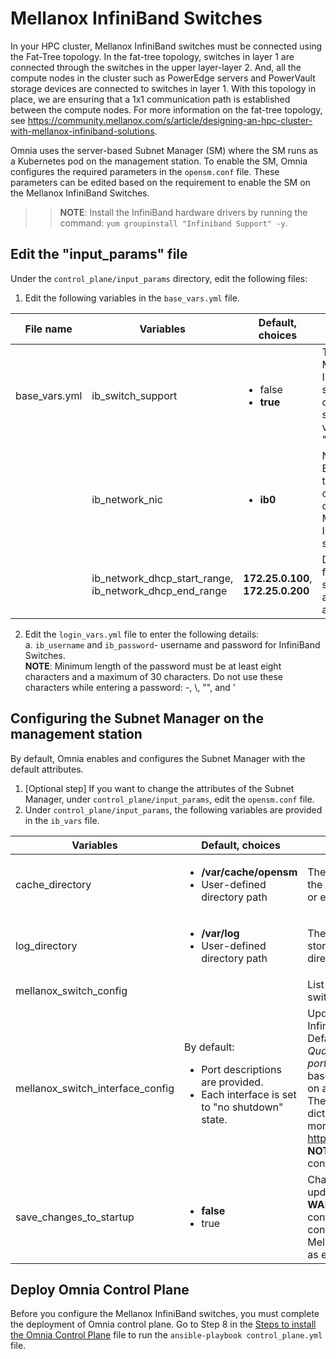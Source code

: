 # Mellanox InfiniBand Switches  
In your HPC cluster, Mellanox InfiniBand switches must be connected using the Fat-Tree topology. In the fat-tree topology, switches in layer 1 are connected through the switches in the upper layer-layer 2. And, all the compute nodes in the cluster such as PowerEdge servers and PowerVault storage devices are connected to switches in layer 1. With this topology in place, we are ensuring that a 1x1 communication path is established between the compute nodes. For more information on the fat-tree topology, see https://community.mellanox.com/s/article/designing-an-hpc-cluster-with-mellanox-infiniband-solutions.

Omnia uses the server-based Subnet Manager (SM) where the SM runs as a Kubernetes pod on the management station. To enable the SM, Omnia configures the required parameters in the `opensm.conf` file. These parameters can be edited based on the requirement to enable the SM on the Mellanox InfiniBand Switches.  

>>**NOTE**: Install the InfiniBand hardware drivers by running the command: `yum groupinstall "Infiniband Support" -y`.  

## Edit the "input_params" file 
Under the `control_plane/input_params` directory, edit the following files:  

1. Edit the following variables in the `base_vars.yml` file.  

File name	|	Variables	|	Default, choices	|	Description
-----------	|	-------	|	----------------	|	-----------------
base_vars.yml	|	ib_switch_support	|	<ul><li>false</li><li>**true**</li></ul>	|	To enable Mellanox InfiniBand switch configuration, set the variable to "true".
<br>	|	ib_network_nic	|	<ul><li>**ib0**</li></ul>	|	NIC or Ethernet card that must be connected to configure Mellanox InfiniBand switches.  
<br>	|	ib_network_dhcp_start_range, ib_network_dhcp_end_range	| **172.25.0.100**, **172.25.0.200**		|	DHCP range for the DHCP server to assign IPv4 addresses.

2. Edit the `login_vars.yml` file to enter the following details:  
	a. `ib_username` and `ib_password`- username and password for InfiniBand Switches.   
	**NOTE**: Minimum length of the password must be at least eight characters and a maximum of 30 characters. Do not use these characters while entering a password: -, \\, "", and \'
	
## Configuring the Subnet Manager on the management station
By default, Omnia enables and configures the Subnet Manager with the default attributes.  
1. [Optional step] If you want to change the attributes of the Subnet Manager, under `control_plane/input_params`, edit the `opensm.conf` file.  
2. Under `control_plane/input_params`, the following variables are provided in the `ib_vars` file.   

Variables	|	Default, choices	|	Description
----------------	|	-----------------	|	-----------------
cache_directory	|	<ul><li>**/var/cache/opensm**</li><li>User-defined directory path</li></ul>	|	The directory used by opensm to store data during the configuration. Can be set to the default directory or enter a directory path to store data.
log_directory	|	<ul><li>**/var/log**</li><li>User-defined directory path</li></ul>	|	The directory where temporary files of opensm are stored. Can be set to the default directory or enter a directory path to store temporary files.
mellanox_switch_config	|		|	List the configurations for the Mellanox InfiniBand switches. 
mellanox_switch_interface_config	|	By default: <ul><li>Port descriptions are provided.</li> <li>Each interface is set to "no shutdown" state.</li> |	Update the individual interfaces of the Mellanox InfiniBand switches. </br>Default configurations are provided for the *Mellanox Quantum(TM) HDR InfiniBand Switch, 40 QSFP56 ports* switch. The configurations must be changed based on the switch used. Omnia playbooks will work on all switches running MLNX-OS. </br>The interfaces are from **ib 1/1** to **ib 1/36**. For each dict, provide a description and configuration. For more information on the commands, see https://docs.mellanox.com/display/MLNXOSv392302. </br>**NOTE**: The playbooks will fail if any invalid configurations are entered.
save_changes_to_startup	|	<ul><li>**false**</li><li>true</li></ul>	|	Change it to "true" only when you are certain that the updated configurations and commands are valid. </br>**WARNING**: When set to "true", the startup configuration file is updated. If incorrect configurations or commands are entered, the Mellanox InfiniBand band switches may not operate as expected.  

## Deploy Omnia Control Plane
Before you configure the Mellanox InfiniBand switches, you must complete the deployment of Omnia control plane. Go to Step 8 in the [Steps to install the Omnia Control Plane](../../INSTALL_OMNIA_CONTROL_PLANE.md#steps-to-deploy-the-omnia-control-plane) file to run the `ansible-playbook control_plane.yml` file.  